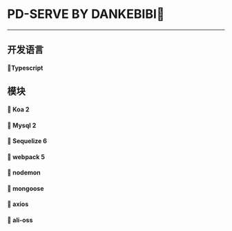 # PD-SERVE  BY  DANKEBIBI🍼
---
## 开发语言

#### 🍭Typescript

## 模块
#### 🍋 Koa 2
#### 🍒 Mysql 2
#### 🍖 Sequelize 6
#### 🥝 webpack 5
#### 🥑 nodemon
#### 🍊 mongoose
#### 🥒 axios
#### 🥔 ali-oss     
